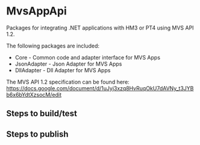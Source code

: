 # MvsAppApi

Packages for integrating .NET applications with HM3 or PT4 using MVS API 1.2.

The following packages are included:

* Core - Common code and adapter interface for MVS Apps
* JsonAdapter - Json Adapter for MVS Apps
* DllAdapter - Dll Adapter for MVS Apps

The MVS API 1.2 specification can be found here:
https://docs.google.com/document/d/1uJyj3xzq8HvRuqOkU7dAVNy_t3JYBb6x6bYdtXzsocM/edit

## Steps to build/test

## Steps to publish
